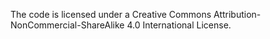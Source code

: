 The code is licensed under a Creative Commons Attribution-NonCommercial-ShareAlike 4.0 International License.